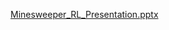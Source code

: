 [Minesweeper_RL_Presentation.pptx](https://github.com/user-attachments/files/21732694/Minesweeper_RL_Presentation.pptx)
